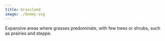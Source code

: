 ```yaml
---
title: Grassland
image: ./dummy.svg
---
```


Expansive areas where grasses predominate, with few trees or shrubs, such as prairies and steppe.
